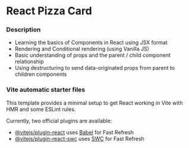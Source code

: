 # React Pizza Card

### Description

- Learning the basics of Components in React using JSX format
- Rendering and Conditional rendering (using Vanilla JS)
- Basic understanding of props and the parent / child component relationship
- Using destructuring to send data-originated props from parent to children components

### Vite automatic starter files

This template provides a minimal setup to get React working in Vite with HMR and some ESLint rules.

Currently, two official plugins are available:

- [@vitejs/plugin-react](https://github.com/vitejs/vite-plugin-react/blob/main/packages/plugin-react/README.md) uses [Babel](https://babeljs.io/) for Fast Refresh
- [@vitejs/plugin-react-swc](https://github.com/vitejs/vite-plugin-react-swc) uses [SWC](https://swc.rs/) for Fast Refresh
